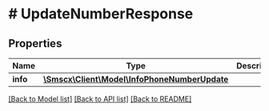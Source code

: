 # # UpdateNumberResponse

## Properties

Name | Type | Description | Notes
------------ | ------------- | ------------- | -------------
**info** | [**\Smscx\Client\Model\InfoPhoneNumberUpdate**](InfoPhoneNumberUpdate.md) |  |

[[Back to Model list]](../../README.md#models) [[Back to API list]](../../README.md#endpoints) [[Back to README]](../../README.md)

